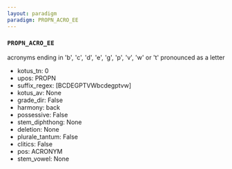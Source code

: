 ```yaml
---
layout: paradigm
paradigm: PROPN_ACRO_EE
---
```

### ` PROPN_ACRO_EE `

acronyms ending in 'b', 'c', 'd', 'e', 'g', 'p', 'v', 'w' or 't' pronounced as a letter
* kotus_tn: 0
* upos: PROPN
* suffix_regex: [BCDEGPTVWbcdegptvw]
* kotus_av: None
* grade_dir: False
* harmony: back
* possessive: False
* stem_diphthong: None
* deletion: None
* plurale_tantum: False
* clitics: False
* pos: ACRONYM
* stem_vowel: None
